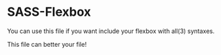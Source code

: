 SASS-Flexbox
============
You can use this file if you want include your flexbox with all(3) syntaxes.

This file can better your file!